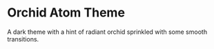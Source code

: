 # Orchid Atom Theme

A dark theme with a hint of radiant orchid sprinkled with some smooth transitions.
